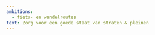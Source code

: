 ```yaml
---
ambitions:
  - fiets- en wandelroutes
text: Zorg voor een goede staat van straten & pleinen
---
```

